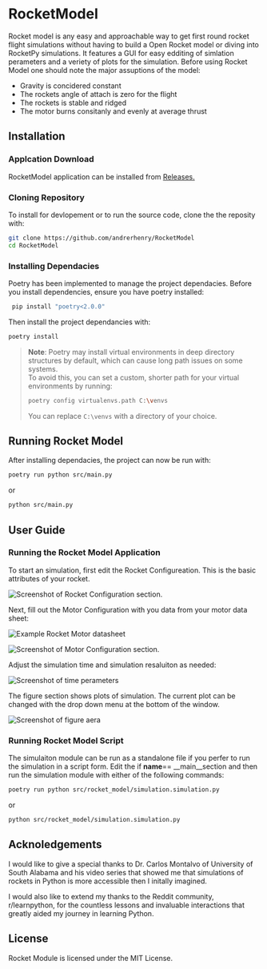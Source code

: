 # RocketModel

Rocket model is any easy and approachable way to get first round rocket flight simulations without having to build a Open Rocket model or diving into RocketPy simulations. It features a GUI for easy edditing of simlation perameters and a veriety of plots for the simulation. Before using Rocket Model one should note the major assuptions of the model:
  - Gravity is concidered constant
  - The rockets angle of attach is zero for the flight
  - The rockets is stable and ridged
  - The motor burns consitanly and evenly at average thrust


## Installation 

### Applcation Download
RocketModel application can be installed from [Releases.](https://github.com/andrerhenry/RocketModel/releases)

### Cloning Repository
To install for devlopement or to run the source code, clone the the reposity with:
```bash 
git clone https://github.com/andrerhenry/RocketModel
cd RocketModel
```

### Installing Dependacies
Poetry has been implemented to manage the project dependacies. Before you install dependencies, ensure you have poetry installed:
```bash
 pip install "poetry<2.0.0"
```
Then install the project dependancies with:
```bash
poetry install
```
> **Note**: 
> Poetry may install virtual environments in deep directory structures by default, which can cause long path issues on some systems.  
> To avoid this, you can set a custom, shorter path for your virtual environments by running:
> 
> ```bash
> poetry config virtualenvs.path C:\venvs
> ```
> 
> You can replace `C:\venvs` with a directory of your choice.


## Running Rocket Model
After installing dependacies, the project can now be run with: 
```bash
poetry run python src/main.py
```
or 
```bash
python src/main.py
```


## User Guide
### Running the Rocket Model Application
To start an simulation, first edit the Rocket Configureation. This is the basic attributes of your rocket.

![Screenshot of Rocket Configuration section.](https://github.com/user-attachments/assets/b0e8b07d-c86d-4e4d-b959-236128776c02)

Next, fill out the Motor Configuration with you data from your motor data sheet:

![Example Rocket Motor datasheet](https://github.com/user-attachments/assets/b6a80b14-fda1-4d6c-b557-83f3dfa79031)

![Screenshot of Motor Configuration section.](https://github.com/user-attachments/assets/cbbe864a-ef3f-454d-acd7-3c64210bc925)

Adjust the simulation time and simulation resaluiton as needed:

![Screenshot of time perameters](https://github.com/user-attachments/assets/2efcc23b-6bb7-44a6-b0c3-d8c0a374d575)

The figure section shows plots of simulation. The current plot can be changed with the drop down menu at the bottom of the window. 

![Screenshot of figure aera](https://github.com/user-attachments/assets/bb52cc3e-6fcd-402f-82e8-88c0aa9de203)


### Running Rocket Model Script
The simulaiton module can be run as a standalone file if you perfer to run the simulation in a script form. Edit the if __name__== __main__section and then run the simulation module with either of the following commands:
```bash
poetry run python src/rocket_model/simulation.simulation.py
```
or 
```bash
python src/rocket_model/simulation.simulation.py
```

## Acknoledgements 

I would like to give a special thanks to Dr. Carlos Montalvo of University of South Alabama and his video series that showed me that simulations of rockets in Python is more accessible then I initally imagined.

I would also like to extend my thanks to the Reddit community, r/learnpython,  for the countless lessons and invaluable interactions that greatly aided my journey in learning Python.

## License
Rocket Module is licensed under the MIT License.
